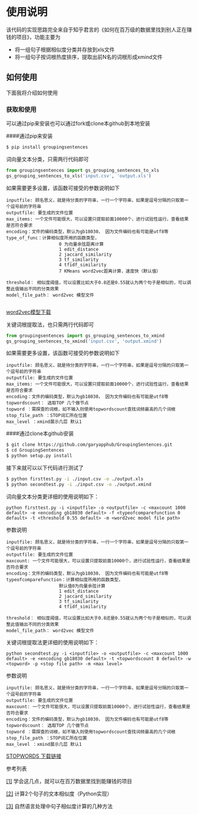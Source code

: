 
# 使用说明

该代码的实现思路完全来自于知乎君言的《如何在百万级的数据里找到别人正在赚钱的项目》，功能主要为

  - 将一组句子根据相似度分类并存放到xls文件 
  - 将一组句子按词根热度排序，提取出前N名的词根形成xmind文件

## 如何使用

下面我将介绍如何使用

### 获取和使用

可以通过pip来安装也可以通过fork或clone本github到本地安装

####通过pip来安装

```sh
$ pip install groupingsentences
```

词向量文本分类，只需两行代码即可

```Python
from groupingsentences import gs_grouping_sentences_to_xls
gs_grouping_sentences_to_xls('input.csv', 'output.xls')
```

如果需要更多设置，该函数可接受的参数说明如下

```
inputfile: 顾名思义，就是待分类的字符串，一行一个字符串，如果是逗号分隔的只取第一个逗号前的字符串
outputfile: 要生成的文件位置
max_items: 一个文件可能很大，可以设置只提取前面10000个，进行试验性运行，查看结果是否符合要求
encoding：文件的编码类型，默认为gb18030， 因为文件编码也有可能是utf8等
type_of_func：计算相似度所用的函数类型，
					0 为向量余弦距离计算
					1 edit_distance
					2 jaccard_similarity
					3 tf_similarity
					4 tfidf_similarity
					7 KMeans word2vec距离计算，速度快（默认值）
					
threshold： 相似度阈值，可以设置比如大于0.8还是0.55就认为两个句子是相似的，可以调整此值输出不同的分类效果
model_file_path： word2vec 模型文件


```

[word2vec模型下载](https://pan.baidu.com/s/1TZ8GII0CEX32ydjsfMc0zw)


关键词根提取法，也只需两行代码即可

```Python
from groupingsentences import gs_grouping_sentences_to_xmind
gs_grouping_sentences_to_xmind('input.csv', 'output.xmind')
```

如果需要更多设置，该函数可接受的参数说明如下

```
inputfile: 顾名思义，就是待分类的字符串，一行一个字符串，如果是逗号分隔的只取第一个逗号前的字符串
outputfile: 要生成的文件位置
max_items: 一个文件可能很大，可以设置只提取前面10000个，进行试验性运行，查看结果是否符合要求
encoding：文件的编码类型，默认为gb18030， 因为文件编码也有可能是utf8等
topwordscount： 选取TOP 几个做节点
topword ：需探查的词根，如不输入则使用topwordscount查找词频最高的几个词根
stop_file_path ：STOP词汇所在位置
max_level ：xmind展示几层 默认1

```


####通过clone本github安装

```sh
$ git clone https://github.com/garyapphub/GroupingSentences.git
$ cd GroupingSentences
$ python setup.py install
```

接下来就可以以下代码进行测试了
```sh
$ python firsttest.py -i ./input.csv -o ./output.xls
$ python secondtest.py -i ./input.csv -o ./output.xmind
```

词向量文本分类更详细的使用说明如下：

```
python firsttest.py -i <inputfile> -o <outputfile> -c <maxcount 1000 default> -e <encoding gb18030 default> -f <typeofcomparefunction 0 default> -t <threshold 0.55 default> -m <word2vec model file path>
```

参数说明

```
inputfile: 顾名思义，就是待分类的字符串，一行一个字符串，如果是逗号分隔的只取第一个逗号前的字符串
outputfile: 要生成的文件位置
maxcount: 一个文件可能很大，可以设置只提取前面10000个，进行试验性运行，查看结果是否符合要求
encoding：文件的编码类型，默认为gb18030， 因为文件编码也有可能是utf8等
typeofcomparefunction：计算相似度所用的函数类型，
					默认值0为向量余弦计算
					1 edit_distance
					2 jaccard_similarity
					3 tf_similarity
					4 tfidf_similarity
					
threshold： 相似度阈值，可以设置比如大于0.8还是0.55就认为两个句子是相似的，可以调整此值输出不同的分类效果
model_file_path： word2vec 模型文件
```

关键词根提取法更详细的使用说明如下：

```
python secondtest.py -i <inputfile> -o <outputfile> -c <maxcount 1000 default> -e <encoding gb18030 default> -t <topwordscount 8 default> -w <topword> -p <stop file path> -m <max level>
```

参数说明

```
inputfile: 顾名思义，就是待分类的字符串，一行一个字符串，如果是逗号分隔的只取第一个逗号前的字符串
outputfile: 要生成的文件位置
maxcount: 一个文件可能很大，可以设置只提取前面10000个，进行试验性运行，查看结果是否符合要求
encoding：文件的编码类型，默认为gb18030， 因为文件编码也有可能是utf8等
topwordscount： 选取TOP 几个做节点
topword ：需探查的词根，如不输入则使用topwordscount查找词频最高的几个词根
stop_file_path ：STOP词汇所在位置
max_level ：xmind展示几层 默认1
```
[STOPWORDS 下载链接](https://github.com/goto456/stopwords.git)

参考列表

[[1]](https://zhuanlan.zhihu.com/p/179046666)   学会这几点，就可以在百万数据里找到能赚钱的项目

[[2]](https://blog.csdn.net/sinat_26811377/article/details/107492381)   计算2个句子的文本相似度（Python实现）

[[3]](https://cuiqingcai.com/6101.html)   自然语言处理中句子相似度计算的几种方法
